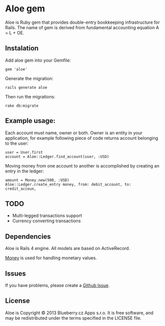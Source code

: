 # Aloe gem

Aloe is Ruby gem that provides double-entry bookkeeping infrastructure
for Rails. The name of gem is derived from fundamental accounting equation 
A = L + OE.

## Instalation

Add aloe gem into your Gemfile:

    gem 'aloe'

Generate the migration:

    rails generate aloe

Then run the migrations:

    rake db:migrate

## Example usage:

Each account must name, owner or both. Owner is an entity in your application, 
for example following piece of code returns account belonging to the user:

    user = User.first
    account = Aloe::Ledger.find_account(user, :USD)

Moving money from one account to another is accomplished by creating an entry
in the ledger:

    amount = Money.new(500, :USD)
    Aloe::Ledger.create_entry money, from: debit_account, to: credit_accoun,

## TODO

* Multi-legged transactions support
* Currency converting transactions

## Dependencies

Aloe is Rails 4 engine. All models are based on ActiveRecord.

[Money](https://github.com/RubyMoney/money) is used for handling monetary 
values.

## Issues

If you have problems, please create a
[Github Issue](https://github.com/blueberryapps/aloe/issues).

## License

Aloe is Copyright © 2013 Blueberry.cz Apps s.r.o. It is free software, 
and may be redistributed under the terms specified in the LICENSE file.
